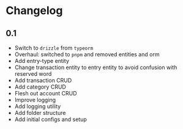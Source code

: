 # Changelog

## 0.1

- Switch to `drizzle` from `typeorm`
- Overhaul: switched to `pnpm` and removed entities and orm
- Add entry-type entity
- Change transaction entity to entry entity to avoid confusion with reserved word
- Add transaction CRUD
- Add category CRUD
- Flesh out account CRUD
- Improve logging
- Add logging utility
- Add folder structure
- Add initial configs and setup
